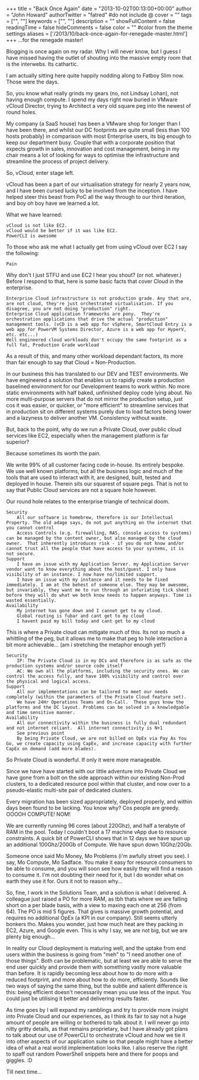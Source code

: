+++
title = "Back Once Again"
date = "2013-10-02T00:13:00+00:00"
author = "John Howard"
authorTwitter = "fatred" #do not include @
cover = ""
tags = ["", ""]
keywords = ["", ""]
description = ""
showFullContent = false
readingTime = false
hideComments = false
color = "" #color from the theme settings
aliases = ['/2013/10/back-once-again-for-renegade-master.html']
+++
...for the renegade master!

Blogging is once again on my radar. Why I will never know, but I guess I have missed having the outlet of shouting into the massive empty room that is the interwebs. Its cathartic.

I am actually sitting here quite happily nodding along to Fatboy Slim now. Those were the days.

So, you know what really grinds my gears (no, not Lindsay Lohan), not having enough compute.  I spend my days right now buried in VMware vCloud Director, trying to Architect a very old square peg into the newest of round holes.

My company (a SaaS house) has been a VMware shop for longer than I have been there, and whilst our DC footprints are quite small (less than 100 hosts probably) in comparison with most Enterprise users, its big enough to keep our department busy.  Couple that with a corporate position that expects growth in sales, innovation and cost management, being in my chair means a lot of looking for ways to optimise the infrastructure and streamline the process of project delivery.

So, vCloud, enter stage left.

vCloud has been a part of our virtualisation strategy for nearly 2 years now, and I have been cursed lucky to be involved from the inception.  I have helped steer this beast from PoC all the way through to our third iteration, and boy oh boy have we learned a lot.

What we have learned:

    vCloud is not like EC2.
    vCloud would be better if it was like EC2.
    PowerCLI is awesome

To those who ask me what I actually get from using vCloud over EC2 I say the following:

    Pain

Why don't I just STFU and use EC2 I hear you shout? (or not. whatever.) Before I respond to that, here is some basic facts that cover Cloud in the enterprise.

    Enterprise Cloud infrastructure is not production grade. Any that are, are not cloud, they're just orchestrated virtualisation. If you disagree, you are not doing "production" right.
    Enterprise Cloud application frameworks are pony.  They're orchestration applications that drive the actual "production" management tools. (vCD is a web app for vSphere, SmartCloud Entry is a web app for PowerVM Systems Director, Azure is a web app for HyperV, etc. etc...)
    Well engineered cloud workloads don't occupy the same footprint as a full fat, Production Grade workload

As a result of this, and many other workload dependant factors, its more than fair enough to say that Cloud = Non-Production.

In our business this has translated to our DEV and TEST environments.  We have engineered a solution that enables us to rapidly create a production baselined environment for our Development teams to work within.  No more static environments with half baked, unfinished deploy code lying about.  No more multi-purpose servers that do not mirror the production setup, just cos it was easier, or quicker, or "more efficient" to streamline services that in production sit on different systems purely due to load factors being lower and a lazyness to deliver another VM.  Consistency without waste.

But, back to the point, why do we run a Private Cloud, over public cloud services like EC2, especially when the management platform is far superior? 

Because sometimes its worth the pain. 

We write 99% of all customer facing code in-house. Its entirely bespoke. We use well known platforms, but all the business logic and much of the tools that are used to interact with it, are designed, built, tested and deployed in house.  Therein sits our squarest of square pegs. That is not to say that Public Cloud services are not a square hole however.  

Our round hole relates to the enterprise triangle of technical doom. 

    Security
        All our software is homebrew, therefore is our Intellectual Property. The old adage says, do not put anything on the internet that you cannot control 
        Access Controls (e.g. firewalling, RAS, console access to systems) can be managed by the content owner, but also managed by the cloud owner.  That inherently introduces risk - if you do not know and/or cannot trust all the people that have access to your systems, it is not secure.
    Support
        I have an issue with my Application Server. my Application Server vendor want to know everything about the host/guest. I only have visibility of an instance. I now have no/limited support. 
        I have an issue with my instance and it needs to be fixed immediately. I am at the behest of someone else. They may be awesome, but invariably, they want me to run through an infuriating tick sheet before they will do what we both know needs to happen anyways. Time is wasted essentially. 
    Availability
        My internet has gone down and I cannot get to my cloud. 
        Global routing is fubar and cant get to my cloud
        I havent paid my bill today and cant get to my cloud

This is where a Private cloud can mitigate much of this.  Its not so much a whittling of the peg, but it allows me to make that peg to hole interaction a bit more achievable... (am i stretching the metaphor enough yet?)

    Security
        IP: The Private Cloud is in my DCs and therefore is as safe as the production systems and/or source code itself
        AC: We own all the platforms, including the security ones. We can control the access fully, and have 100% visibility and control over the physical and logical access.
    Support
        All our implementations can be tailored to meet our needs completely (within the parameters of the Private Cloud feature set).
        We have 24Hr Operations Teams and On-Call.  These guys know the platforms and the DC layout. Problems can be solved in a knowledgable and time sensitive manner.
    Availability
        All our connectivity within the business is fully dual redundant and not internet reliant.  All internet connectivity is N+1
        See previous point
        By being Private Cloud, we are not billed on OpEx via Pay As You Go, we create capacity using CapEx, and increase capacity with further CapEx on demand (add more blades).

So Private Cloud is wonderful. If only it were more manageable. 

Since we have have started with our little adventure into Private Cloud we have gone from a bolt on the side approach within our existing Non-Prod clusters, to a dedicated resource pool within that cluster, and now over to a pseudo-elastic multi-site pair of dedicated clusters.  

Every migration has been sized appropriately, deployed properly, and within days been found to be lacking. You know why? Cos people are greedy. OOOOH COMPUTE! NOM!

We are currently running 96 cores (about 220Ghz), and half a terabyte of RAM in the pool. Today I couldn't boot a 17 machine vApp due to resource constraints. A quick bit of PowerCLI shows that in 12 days we have spun up an additional 100Ghz/200Gb of Compute.  We have spun down 10Ghz/20Gb. 

Someone once said Mo Money, Mo Problems (i'm awfully street you see).  I say, Mo Compute, Mo Sadface.  You make it easy for resource consumers to be able to consume, and you will soon see how easily they will find a reason to consume it.  I'm not doubting their need for it, but I do wonder what on earth they use it for.  Ours it not to reason why...

So, fine, I work in the Solutions Team, and a solution is what I delivered. A colleague just raised a PO for more RAM, as tbh thats where we are falling short on a per blade basis, with a view to maxing each one at 256 (from 64). The PO is mid 5 figures.  That gives is massive growth potential, and requires no additional OpEx (a KPI in our company).  Still seems utterly bonkers tho. Makes you wonder, just how much heat are they packing in EC2, Azure, and Google even. This is why I say, we are not big, but we are plenty big enough...

In reality our Cloud deployment is maturing well, and the uptake from end users within the business is going from "meh" to "I need another one of those things".  Both can be problematic, but at least we are able to serve the end user quickly and provide them with something vastly more valuable than before. It is rapidly becoming less about how to do more with a reduced footprint, and more about how to do more, efficiently.  Sounds like two ways of saying the same thing, but the subtle and salient difference is this: being efficient doesn't necessarily mean you use less of the input.  You could just be utilising it better and delivering results faster.

As time goes by I will expand my ramblings and try to provide more insight into Private Cloud and our experiences, as I think its fair to say not a huge amount of people are willing or bothered to talk about it.  I will never go into nitty gritty details, as that remains proprietary, but I have already got plans to talk about our use of PowerCLI to orchestrate vCloud and how we tie it into other aspects of our application suite so that people might have a better idea of what a real world implementation looks like.  I also reserve the right to spaff out random PowerShell snippets here and there for poops and giggles. :D

Till next time...
